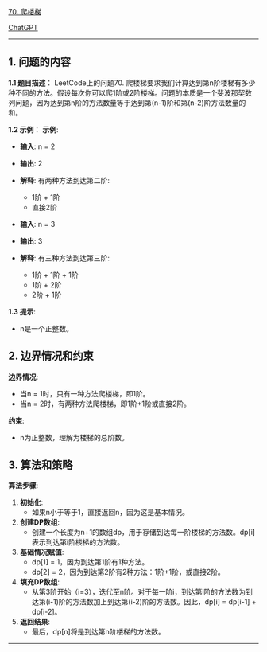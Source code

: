 [70. 爬楼梯](https://leetcode.cn/problems/climbing-stairs)

[ChatGPT](https://chat.openai.com/share/8b17c259-24cd-4ab6-ab49-6bbef9bca625)

---

## 1. 问题的内容
**1.1 题目描述**：
LeetCode上的问题70. 爬楼梯要求我们计算达到第n阶楼梯有多少种不同的方法。假设每次你可以爬1阶或2阶楼梯。问题的本质是一个斐波那契数列问题，因为达到第n阶的方法数量等于达到第(n-1)阶和第(n-2)阶方法数量的和。

**1.2 示例**：
**示例**:
- **输入**: n = 2
- **输出**: 2
- **解释**: 有两种方法到达第二阶:
  - 1阶 + 1阶
  - 直接2阶

- **输入**: n = 3
- **输出**: 3
- **解释**: 有三种方法到达第三阶:
  - 1阶 + 1阶 + 1阶
  - 1阶 + 2阶
  - 2阶 + 1阶

**1.3 提示**:
- n是一个正整数。

## 2. 边界情况和约束

**边界情况**:
- 当n = 1时，只有一种方法爬楼梯，即1阶。
- 当n = 2时，有两种方法爬楼梯，即1阶+1阶或直接2阶。

**约束**:
- n为正整数，理解为楼梯的总阶数。

## 3. 算法和策略
**算法步骤**:
1. **初始化**:
   - 如果n小于等于1，直接返回n，因为这是基本情况。
2. **创建DP数组**:
   - 创建一个长度为n+1的数组dp，用于存储到达每一阶楼梯的方法数。dp[i]表示到达第i阶楼梯的方法数。
3. **基础情况赋值**:
   - dp[1] = 1，因为到达第1阶有1种方法。
   - dp[2] = 2，因为到达第2阶有2种方法：1阶+1阶，或直接2阶。
4. **填充DP数组**:
   - 从第3阶开始（i=3），迭代至n阶。对于每一阶i，到达第i阶的方法数为到达第(i-1)阶的方法数加上到达第(i-2)阶的方法数。因此，dp[i] = dp[i-1] + dp[i-2]。
5. **返回结果**:
   - 最后，dp[n]将是到达第n阶楼梯的方法数。

---
